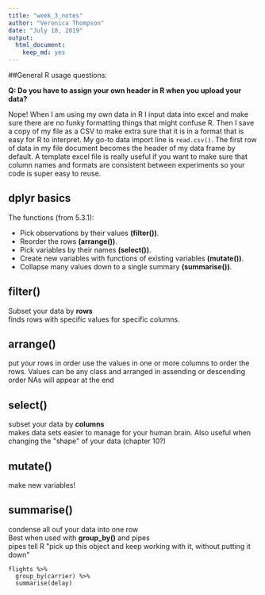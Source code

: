 ```yaml
---
title: "week_3_notes"
author: "Veronica Thompson"
date: "July 18, 2019"
output: 
  html_document: 
    keep_md: yes
---
```



##General R usage questions:  

**Q: Do you have to assign your own header in R when you upload your data?**  

Nope! When I am using my own data in R I input data into excel and make sure there are no funky formatting things that might confuse R. Then I save a copy of my file as a CSV to make extra sure that it is in a format that is easy for R to interpret. My go-to data import line is `read.csv()`. The first row of data in my file document becomes the header of my data frame by default. A template excel file is really useful if you want to make sure that column names and formats are consistent between experiments so your code is super easy to reuse.  


## dplyr basics

The functions (from 5.3.1):  
* Pick observations by their values **(filter())**.  
* Reorder the rows **(arrange())**.  
* Pick variables by their names **(select())**.  
* Create new variables with functions of existing variables **(mutate())**.  
* Collapse many values down to a single summary **(summarise())**.  

## filter()  
Subset your data by **rows**  
finds rows with specific values for specific columns.  

## arrange()  
put your rows in order
use the values in one or more columns to order the rows.
Values can be any class and arranged in assending or descending order
NAs will appear at the end  

## select()  
subset your data by **columns**  
makes data sets easier to manage for your human brain. Also useful when changing the "shape" of your data (chapter 10?)  

## mutate()  
make new variables!  

## summarise()  
condense all ouf your data into one row  
Best when used with **group_by()** and pipes  
pipes tell R "pick up this object and keep working with it, without putting it down"  
```
flights %>%
  group_by(carrier) %>%
  summarise(delay)
```
